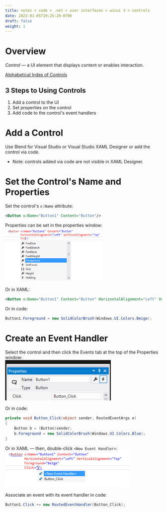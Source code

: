 ```yaml
---
title: notes > code > .net > user interfaces > winui 3 > controls
date: 2023-01-05T19:25:29-0700
draft: false
weight: 1
---
```

# Overview
*Control* — a UI element that displays content or enables interaction.

[Alphabetical Index of Controls](https://learn.microsoft.com/en-us/windows/apps/design/controls/#alphabetical-index)

## 3 Steps to Using Controls
1.  Add a control to the UI
2.  Set properties on the control
3.  Add code to the control's event handlers

# Add a Control
Use Blend for Visual Studio or Visual Studio XAML Designer or add the control via code.
- Note: controls added via code are not visible in XAML Designer.

# Set the Control's Name and Properties
Set the control's `x:Name` attribute:

```xml
<Button x:Name="Button1" Content="Button"/>
```

Properties can be set in the properties window:  
<img src="Controls-image1.png" style="width:3.25833in;height:1.80833in" alt="Intellisense in XAML part 1" />  

Or in XAML:
```xml
<Button x:Name="Button1" Content="Button" HorizontalAlignment="Left" VerticalAlignment="Top" Foreground="Beige"/>
```
Or in code:
```cs
Button1.Foreground = new SolidColorBrush(Windows.UI.Colors.Beige);
```

# Create an Event Handler
Select the control and then click the Events tab at the top of the Properties window:  
<img src="Controls-image2.png" style="width:3.54167in;height:1.35in" />  

Or in code:
```cs
private void Button_Click(object sender, RoutedEventArgs e)
{
    Button b = (Button)sender;
    b.Foreground = new SolidColorBrush(Windows.UI.Colors.Blue);
}
```
Or in XAML — then, double-click `<New Event Handler>`:  
<img src="Controls-image3.png" style="width:4.2in;height:1.20833in" alt="Intellisense for the click event" />

Associate an event with its event handler in code:
```cs
Button1.Click += new RoutedEventHandler(Button_Click);
```

